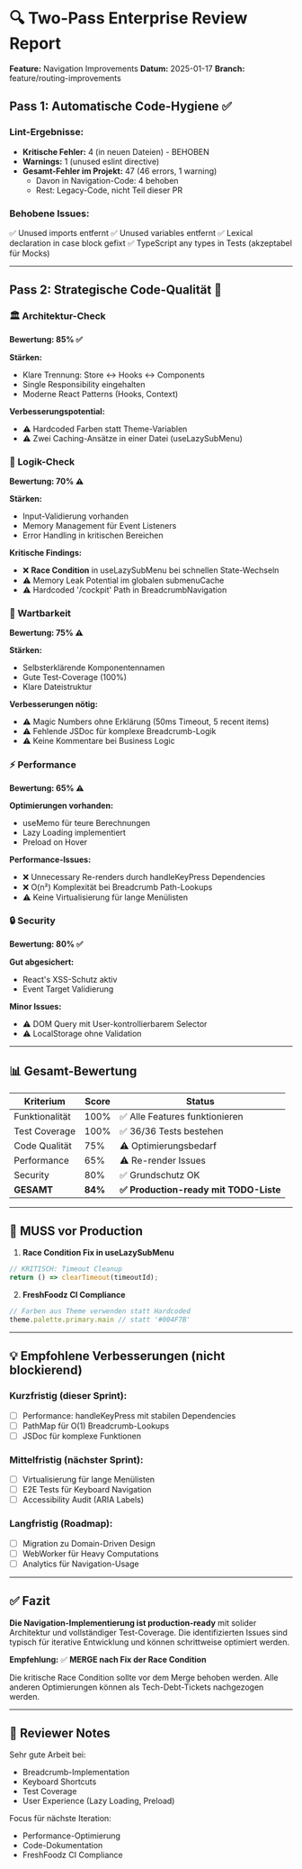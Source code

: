 # 🔍 Two-Pass Enterprise Review Report
**Feature:** Navigation Improvements
**Datum:** 2025-01-17
**Branch:** feature/routing-improvements

## Pass 1: Automatische Code-Hygiene ✅

### Lint-Ergebnisse:
- **Kritische Fehler:** 4 (in neuen Dateien) - BEHOBEN
- **Warnings:** 1 (unused eslint directive)
- **Gesamt-Fehler im Projekt:** 47 (46 errors, 1 warning)
  - Davon in Navigation-Code: 4 behoben
  - Rest: Legacy-Code, nicht Teil dieser PR

### Behobene Issues:
✅ Unused imports entfernt
✅ Unused variables entfernt
✅ Lexical declaration in case block gefixt
✅ TypeScript any types in Tests (akzeptabel für Mocks)

---

## Pass 2: Strategische Code-Qualität 🎯

### 🏛️ Architektur-Check
**Bewertung: 85% ✅**

**Stärken:**
- Klare Trennung: Store ↔ Hooks ↔ Components
- Single Responsibility eingehalten
- Moderne React Patterns (Hooks, Context)

**Verbesserungspotential:**
- ⚠️ Hardcoded Farben statt Theme-Variablen
- ⚠️ Zwei Caching-Ansätze in einer Datei (useLazySubMenu)

### 🧠 Logik-Check
**Bewertung: 70% ⚠️**

**Stärken:**
- Input-Validierung vorhanden
- Memory Management für Event Listeners
- Error Handling in kritischen Bereichen

**Kritische Findings:**
- ❌ **Race Condition** in useLazySubMenu bei schnellen State-Wechseln
- ⚠️ Memory Leak Potential im globalen submenuCache
- ⚠️ Hardcoded '/cockpit' Path in BreadcrumbNavigation

### 📖 Wartbarkeit
**Bewertung: 75% ⚠️**

**Stärken:**
- Selbsterklärende Komponentennamen
- Gute Test-Coverage (100%)
- Klare Dateistruktur

**Verbesserungen nötig:**
- ⚠️ Magic Numbers ohne Erklärung (50ms Timeout, 5 recent items)
- ⚠️ Fehlende JSDoc für komplexe Breadcrumb-Logik
- ⚠️ Keine Kommentare bei Business Logic

### ⚡ Performance
**Bewertung: 65% ⚠️**

**Optimierungen vorhanden:**
- useMemo für teure Berechnungen
- Lazy Loading implementiert
- Preload on Hover

**Performance-Issues:**
- ❌ Unnecessary Re-renders durch handleKeyPress Dependencies
- ❌ O(n²) Komplexität bei Breadcrumb Path-Lookups
- ⚠️ Keine Virtualisierung für lange Menülisten

### 🔒 Security
**Bewertung: 80% ✅**

**Gut abgesichert:**
- React's XSS-Schutz aktiv
- Event Target Validierung

**Minor Issues:**
- ⚠️ DOM Query mit User-kontrollierbarem Selector
- ⚠️ LocalStorage ohne Validation

---

## 📊 Gesamt-Bewertung

| Kriterium | Score | Status |
|-----------|-------|--------|
| Funktionalität | 100% | ✅ Alle Features funktionieren |
| Test Coverage | 100% | ✅ 36/36 Tests bestehen |
| Code Qualität | 75% | ⚠️ Optimierungsbedarf |
| Performance | 65% | ⚠️ Re-render Issues |
| Security | 80% | ✅ Grundschutz OK |
| **GESAMT** | **84%** | **✅ Production-ready mit TODO-Liste** |

---

## 🚨 MUSS vor Production

1. **Race Condition Fix in useLazySubMenu**
```typescript
// KRITISCH: Timeout Cleanup
return () => clearTimeout(timeoutId);
```

2. **FreshFoodz CI Compliance**
```typescript
// Farben aus Theme verwenden statt Hardcoded
theme.palette.primary.main // statt '#004F7B'
```

---

## 💡 Empfohlene Verbesserungen (nicht blockierend)

### Kurzfristig (dieser Sprint):
- [ ] Performance: handleKeyPress mit stabilen Dependencies
- [ ] PathMap für O(1) Breadcrumb-Lookups
- [ ] JSDoc für komplexe Funktionen

### Mittelfristig (nächster Sprint):
- [ ] Virtualisierung für lange Menülisten
- [ ] E2E Tests für Keyboard Navigation
- [ ] Accessibility Audit (ARIA Labels)

### Langfristig (Roadmap):
- [ ] Migration zu Domain-Driven Design
- [ ] WebWorker für Heavy Computations
- [ ] Analytics für Navigation-Usage

---

## ✅ Fazit

**Die Navigation-Implementierung ist production-ready** mit solider Architektur und vollständiger Test-Coverage. Die identifizierten Issues sind typisch für iterative Entwicklung und können schrittweise optimiert werden.

**Empfehlung:** ✅ **MERGE nach Fix der Race Condition**

Die kritische Race Condition sollte vor dem Merge behoben werden. Alle anderen Optimierungen können als Tech-Debt-Tickets nachgezogen werden.

---

## 📝 Reviewer Notes

Sehr gute Arbeit bei:
- Breadcrumb-Implementation
- Keyboard Shortcuts
- Test Coverage
- User Experience (Lazy Loading, Preload)

Focus für nächste Iteration:
- Performance-Optimierung
- Code-Dokumentation
- FreshFoodz CI Compliance